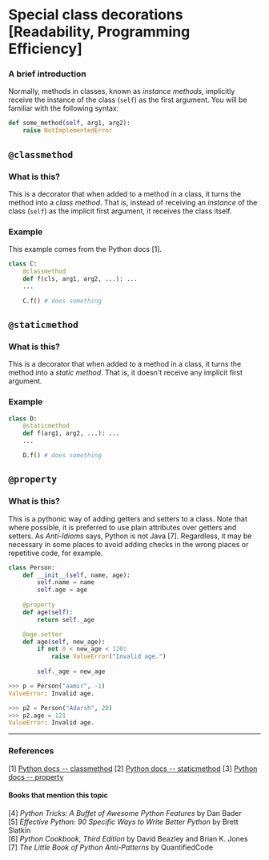 # Special class decorations [Readability, Programming Efficiency]

### A brief introduction
Normally, methods in classes, known as *instance methods*, implicitly receive the instance of the class (`self`) as the first argument. You will be familiar with the following syntax:

```py
def some_method(self, arg1, arg2):
    raise NotImplementedError
```

## `@classmethod`
### What is this?
This is a decorator that when added to a method in a class, it turns the method into a *class method*. That is, instead of receiving an *instance* of the class (`self`) as the implicit first argument, it receives the class itself.

### Example
This example comes from the Python docs [1].

```py
class C:
    @classmethod
    def f(cls, arg1, arg2, ...): ...
    ...

    C.f() # does something
```

## `@staticmethod`
### What is this?
This is a decorator that when added to a method in a class, it turns the method into a *static method*. That is, it doesn't receive any implicit first argument.

### Example
```py
class D:
    @staticmethod
    def f(arg1, arg2, ...): ...
    ...

    D.f() # does something
```

## `@property`
### What is this?
This is a pythonic way of adding getters and setters to a class. Note that where possible, it is preferred to use plain attributes over getters and setters. As *Anti-Idioms* says, Python is not Java [7]. Regardless, it may be necessary in some places to avoid adding checks in the wrong places or repetitive code, for example.

```py
class Person:
    def __init__(self, name, age):
        self.name = name
        self.age = age
        
    @property
    def age(self):
        return self._age

    @age.setter
    def age(self, new_age):
        if not 0 < new_age < 120:
            raise ValueError("Invalid age.")
        
        self._age = new_age

>>> p = Person("aamir", -1)
ValueError: Invalid age.

>>> p2 = Person("Adarsh", 20)
>>> p2.age = 121
ValueError: Invalid age.    
```

---

### References
[1] [Python docs -- classmethod](https://docs.python.org/3/library/functions.html#classmethod)
[2] [Python docs -- staticmethod](https://docs.python.org/3/library/functions.html#staticmethod)
[3] [Python docs -- property](https://docs.python.org/3/library/functions.html#property)

#### Books that mention this topic
[4] *Python Tricks: A Buffet of Awesome Python Features* by Dan Bader  
[5] *Effective Python: 90 Specific Ways to Write Better Python* by Brett Slatkin  
[6] *Python Cookbook, Third Edition* by David Beazley and Brian K. Jones    
[7] *The Little Book of Python Anti-Patterns* by QuantifiedCode  